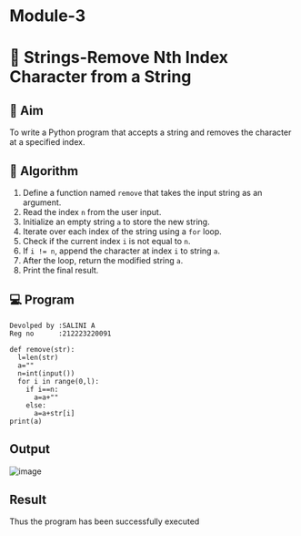 # Module-3
# 🧹 Strings-Remove Nth Index Character from a String

## 🎯 Aim
To write a Python program that accepts a string and removes the character at a specified index.

## 🧠 Algorithm
1. Define a function named `remove` that takes the input string as an argument.
2. Read the index `n` from the user input.
3. Initialize an empty string `a` to store the new string.
4. Iterate over each index of the string using a `for` loop.
5. Check if the current index `i` is not equal to `n`.
6. If `i != n`, append the character at index `i` to string `a`.
7. After the loop, return the modified string `a`.
8. Print the final result.

## 💻 Program
```
Devolped by :SALINI A
Reg no      :212223220091
```
```
def remove(str): 
  l=len(str) 
  a="" 
  n=int(input()) 
  for i in range(0,l): 
    if i==n: 
      a=a+"" 
    else: 
      a=a+str[i] 
print(a)
```

## Output
![image](https://github.com/user-attachments/assets/a7c47602-763a-4802-8f40-ca63a9905258)

## Result
Thus the program has been successfully executed
